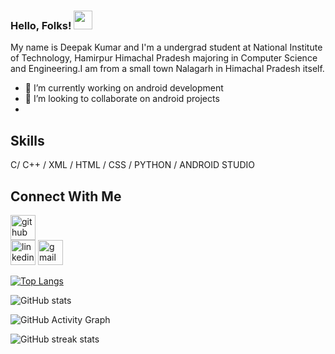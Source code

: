 ### Hello, Folks! <img src="https://raw.githubusercontent.com/MartinHeinz/MartinHeinz/master/wave.gif" width="30px">
My name is Deepak Kumar and I'm a undergrad student at National Institute of Technology, Hamirpur Himachal Pradesh majoring in Computer Science and Engineering.I am from a small town Nalagarh in Himachal Pradesh itself.

- 🔭 I’m currently working on android development 
- 👯 I’m looking to collaborate on android projects
-  
## Skills
C/ C++ / XML / HTML / CSS / PYTHON / ANDROID STUDIO

## Connect With Me
[<img src='https://cdn.jsdelivr.net/npm/simple-icons@3.0.1/icons/github.svg' alt='github' height='40'>](https://github.com/itsdeepak-kumar)    
[<img src='https://cdn.jsdelivr.net/npm/simple-icons@3.0.1/icons/linkedin.svg' alt='linkedin' height='40'>](https://www.linkedin.com/in/https://www.linkedin.com/in/deepak-kumar-a46b781a2//)
[<img src='https://cdn.jsdelivr.net/npm/simple-icons@3.0.1/icons/gmail.svg' alt='gmail' height='40'>](https://mail.google.com/mail/u/0/#inbox)  

[![Top Langs](https://github-readme-stats.vercel.app/api/top-langs/?username=itsdeepak-kumar)](https://github.com/anuraghazra/github-readme-stats)

![GitHub stats](https://github-readme-stats.vercel.app/api?username=itsdeepak-kumar&show_icons=true)  

![GitHub Activity Graph](https://activity-graph.herokuapp.com/graph?username=itsdeepak-kumar)  

![GitHub streak stats](https://github-readme-streak-stats.herokuapp.com/?user=itsdeepak-kumar)  





